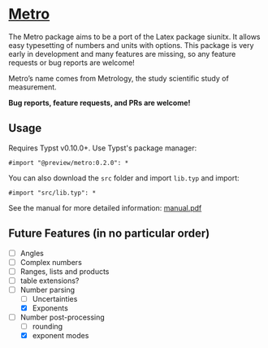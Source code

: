 # [Metro](https://github.com/fenjalien/metro)
The Metro package aims to be a port of the Latex package siunitx. It allows easy typesetting of numbers and units with options. This package is very early in development and many features are missing, so any feature requests or bug reports are welcome!

Metro’s name comes from Metrology, the study scientific study of measurement.

**Bug reports, feature requests, and PRs are welcome!**

## Usage
Requires Typst v0.10.0+.
Use Typst's package manager:
```
#import "@preview/metro:0.2.0": *
```
You can also download the `src` folder and import `lib.typ` and import:
```
#import "src/lib.typ": *
```

See the manual for more detailed information: [manual.pdf](manual.pdf)

## Future Features (in no particular order)

- [ ] Angles
- [ ] Complex numbers
- [ ] Ranges, lists and products
- [ ] table extensions?
- [ ] Number parsing
  - [ ] Uncertainties
  - [x] Exponents
- [ ] Number post-processing 
  - [ ] rounding
  - [x] exponent modes